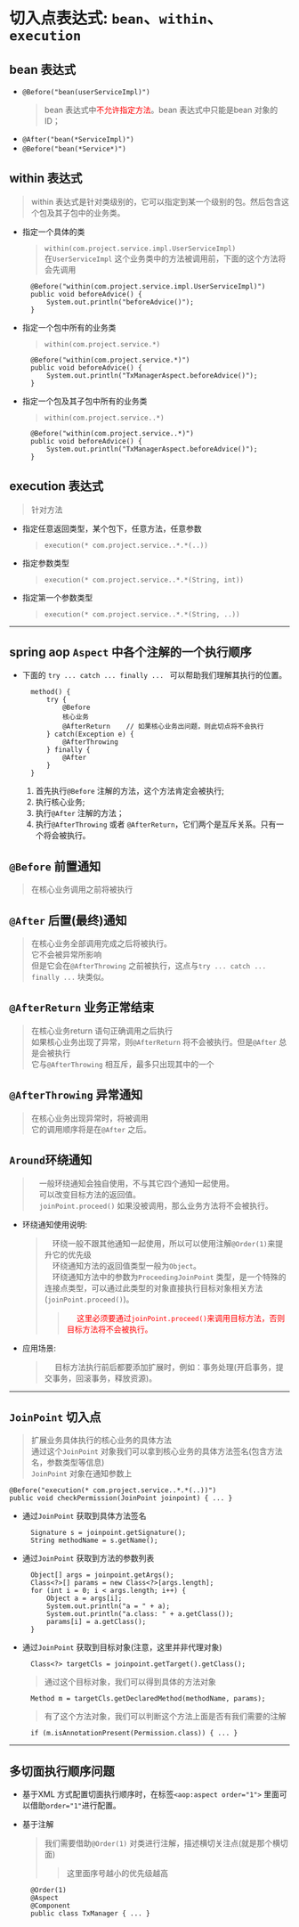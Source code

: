 

# 切入点表达式: `bean`、`within`、`execution`
## bean 表达式
- `@Before("bean(userServiceImpl)")`
    > bean 表达式中<span style="color:red">不允许指定方法</span>。bean 表达式中只能是bean 对象的ID；<br>
- `@After("bean(*ServiceImpl)")`
- `@Before("bean(*Service*)")`

## within 表达式
> within 表达式是针对类级别的，它可以指定到某一个级别的包。然后包含这个包及其子包中的业务类。<br>

- 指定一个具体的类
    > `within(com.project.service.impl.UserServiceImpl)` <br>
    > 在`UserServiceImpl` 这个业务类中的方法被调用前，下面的这个方法将会先调用<br>
    
        @Before("within(com.project.service.impl.UserServiceImpl)")
        public void beforeAdvice() {
            System.out.println("beforeAdvice()");
        }

- 指定一个包中所有的业务类
    > `within(com.project.service.*)`<br>

        @Before("within(com.project.service.*)")
        public void beforeAdvice() {
            System.out.println("TxManagerAspect.beforeAdvice()");
        }

- 指定一个包及其子包中所有的业务类
    > `within(com.project.service..*)`

        @Before("within(com.project.service..*)")
        public void beforeAdvice() {
            System.out.println("TxManagerAspect.beforeAdvice()");
        }

## execution 表达式
> 针对方法<br>
- 指定任意返回类型，某个包下，任意方法，任意参数
    > `execution(* com.project.service..*.*(..))`
- 指定参数类型
    > `execution(* com.project.service..*.*(String, int))`
- 指定第一个参数类型
    > `execution(* com.project.service..*.*(String, ..))`


---
## spring aop `Aspect` 中各个注解的一个执行顺序

- 下面的 `try ... catch ... finally ... ` 可以帮助我们理解其执行的位置。<br>

        method() {
            try {
                @Before
                核心业务
                @AfterReturn    // 如果核心业务出问题，则此切点将不会执行
            } catch(Exception e) {
                @AfterThrowing
            } finally {
                @After
            }
        }

    1. 首先执行`@Before` 注解的方法，这个方法肯定会被执行;
    2. 执行核心业务; 
    3. 执行`@After` 注解的方法；
    4. 执行`@AfterThrowing`  或者 `@AfterReturn`，它们两个是互斥关系。只有一个将会被执行。

## `@Before` 前置通知
> 在核心业务调用之前将被执行

## `@After` 后置(最终)通知
> 在核心业务全部调用完成之后将被执行。<br>
> 它不会被异常所影响<br>
> 但是它会在`@AfterThrowing` 之前被执行，这点与`try ... catch ... finally ...` 块类似。<br>

## `@AfterReturn` 业务正常结束
> 在核心业务return 语句正确调用之后执行<br>
> 如果核心业务出现了异常，则`@AfterReturn` 将不会被执行。但是`@After` 总是会被执行<br>
> 它与`@AfterThrowing` 相互斥，最多只出现其中的一个<br>

## `@AfterThrowing` 异常通知
> 在核心业务出现异常时，将被调用<br>
> 它的调用顺序将是在`@After` 之后。<br>

## `Around`环绕通知
> &emsp;一般环绕通知会独自使用，不与其它四个通知一起使用。<br>
> &emsp;可以改变目标方法的返回值。<br>
> &emsp;`joinPoint.proceed()` 如果没被调用，那么业务方法将不会被执行。<br>

- 环绕通知使用说明: 
    > &emsp;环绕一般不跟其他通知一起使用，所以可以使用注解`@Order(1)`来提升它的优先级<br>
    > &emsp;环绕通知方法的返回值类型一般为`Object`。<br>
    > &emsp;环绕通知方法中的参数为`ProceedingJoinPoint` 类型，是一个特殊的连接点类型，可以通过此类型的对象直接执行目标对象相关方法(`joinPoint.proceed()`)。<br>
    >> &emsp; <span style="color:red">这里必须要通过`joinPoint.proceed()`来调用目标方法，否则目标方法将不会被执行。 </span>
- 应用场景: 
    > &emsp; 目标方法执行前后都要添加扩展时，例如：事务处理(开启事务，提交事务，回滚事务，释放资源)。<br>






---
## `JoinPoint` 切入点
> 扩展业务具体执行的核心业务的具体方法<br>
> 通过这个`JoinPoint` 对象我们可以拿到核心业务的具体方法签名(包含方法名，参数类型等信息)<br>
> `JoinPoint` 对象在通知参数上
   
    @Before("execution(* com.project.service..*.*(..))")
	public void checkPermission(JoinPoint joinpoint) { ... }

- 通过`JoinPoint` 获取到具体方法签名

        Signature s = joinpoint.getSignature();
        String methodName = s.getName();
- 通过`JoinPoint` 获取到方法的参数列表

        Object[] args = joinpoint.getArgs();
		Class<?>[] params = new Class<?>[args.length];
		for (int i = 0; i < args.length; i++) {
			Object a = args[i];
			System.out.println("a = " + a);
			System.out.println("a.class: " + a.getClass());
			params[i] = a.getClass();
		}
- 通过`JoinPoint` 获取到目标对象(注意，这里并非代理对象)

        Class<?> targetCls = joinpoint.getTarget().getClass();
    > 通过这个目标对象，我们可以得到具体的方法对象

        Method m = targetCls.getDeclaredMethod(methodName, params);

    > 有了这个方法对象，我们可以判断这个方法上面是否有我们需要的注解

        if (m.isAnnotationPresent(Permission.class)) { ... }

---
## 多切面执行顺序问题
- 基于XML 方式配置切面执行顺序时，在标签`<aop:aspect order="1">` 里面可以借助`order="1"`进行配置。

- 基于注解
    > 我们需要借助`@Order(1)` 对类进行注解，描述横切关注点(就是那个横切面)<br>
    >> 这里面序号越小的优先级越高<br>

        @Order(1)
        @Aspect
        @Component
        public class TxManager { ... }

